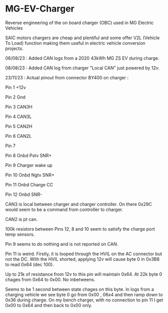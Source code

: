 # MG-EV-Charger
Reverse engineering of the on board charger (OBC) used in MG Electric Vehicles

SAIC motors chargers are cheap and plentiful and some offer V2L (Vehicle To Load) function making them useful in electric vehicle conversion projects.

06/08/23 : Added CAN logs from a 2020 43kWh MG ZS EV during charge.


08/08/23 : Added CAN log from charger "Local CAN" just powered by 12v.

23/11/23 : Actual pinout from connector BY400 on charger : 

Pin 1     +12v

Pin 2     Gnd

Pin 3    CAN3H

Pin 4    CAN3L

Pin 5    CAN2H

Pin 6    CAN2L

Pin 7

Pin 8   Onbd Pstv SNR+

Pin 9   Charger wake up

Pin 10  Onbd Ngtv SNR+

Pin 11 Onbd Charge CC

Pin 12 Onbd SNR-

CAN3 is local between charger and charger controller. On there 0x29C would seem to be a command from controller to charger.

CAN2 is pt can.

100k resistors between Pins 12, 8 and 10 seem to satisfy the charge port temp sensors.

Pin 9 seems to do nothing and is not reported on CAN.

Pin 11 is weird. Firstly, it is looped through the HVIL on the AC connector but not the DC. With the HVIL shorted, applying 12v will cause byte 0 in 0x3B8 to read 0x64 (dec 100).

Up to 21k of resistance from 12v to this pin will maintain 0x64. At 22k byte 0 chages from 0x64 to 0x00. No inbetweens.

Seems to be 1 second between state chages on this byte.
In logs from a charging vehicle we see byte 0 go from 0x00 , 06x4 and then ramp down to 0x36 during charge. On my bench charger, with no connection to pin 11 I get 0x00 to 0x64 and then back to 0x00 only.

